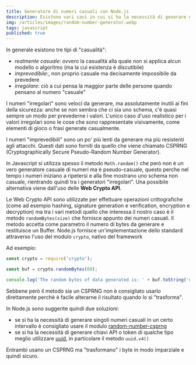 ```yaml
---
title: Generatore di numeri casuali con Node.js
description: Esistono vari casi in cui si ha la necessità di generare dei numeri casuali ma bisogna fare attenzione perchè la casualità a volte non è poi realmente così "casuale".
img: /articles/images/random-number-generator.webp
tags: javascript
published: true
---
```


In generale esistono tre tipi di "casualità":

- _realmente casuale_: ovvero la casualità alla quale non si applica alcun modello o algoritmo (ma la cui esistenza è discutibile)
- _imprevedibile_:, non proprio casuale ma decisamente impossibile da prevedere
- _irregolare_: ciò a cui pensa la maggior parte delle persone quando pensano al numero "casuale"

I numeri "irregolari" sono veloci da generare, ma assolutamente inutili ai fini della sicurezza: anche se non sembra che ci sia uno schema, c'è quasi sempre un modo per prevederne i valori. L'unico caso d'uso realistico per i valori irregolari sono le cose che sono rappresentate visivamente, come elementi di gioco o frasi generate casualmente.

I numeri "imprevedibili" sono un po' più lenti da generare ma più resistenti agli attacchi. Questi dati sono forniti da quello che viene chiamato CSPRNG (Cryptographically Secure Pseudo-Random Number Generator).

In Javascript si utilizza spesso il metodo `Math.random()` che però non è un vero generatore casuale di numeri ma è pseudo-casuale, questo perche nel tempo i numeri iniziano a ripetersi e alla fine mostrano uno schema non casuale, rientrando quindi tra i generatori "irregolari". Una possibile alternativa viene dall'uso delle **Web Crypto API**.

Le Web Crypto API sono utilizzate per effettuare operazioni crittografiche (come ad esempio hashing, signature generation e verification, encryption e decryption) ma tra i vari metodi quello che interessa il nostro caso è il metodo `randomBytes(size)` che fornisce appunto dei numeri casuali. Il metodo accetta come parametro il numero di bytes da generare e restituisce un Buffer. Node.js fornisce un'implementazione dello standard attraverso l'uso del modulo `crypto`, nativo del framework

Ad esempio:

```javascript
const crypto = require('crypto');

const buf = crypto.randomBytes(60);

console.log('The random bytes of data generated is: ' + buf.toString('utf8'));
```

Sebbene però il metodo sia un CSPRNG non è consigliato usarlo direttamente perchè è facile alterarne il risultato quando lo si "trasforma".

In Node.js sono suggerite quindi due soluzioni:

- se si ha la necessità di generare singoli numeri casuali in un certo intervallo è consigliato usare il modulo [random-number-csprng](https://www.npmjs.com/package/random-number-csprng)
- se si ha la necessità di generare chiavi API o token di qualche tipo meglio utilizzare [uuid](https://www.npmjs.com/package/uuid), in particolare il metodo `uuid.v4()`

Entrambi usano un CSPRNG ma "trasformano" i byte in modo imparziale e quindi sicuro.
